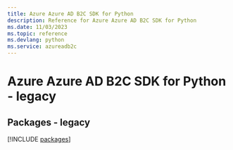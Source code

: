 ```yaml
---
title: Azure Azure AD B2C SDK for Python
description: Reference for Azure Azure AD B2C SDK for Python
ms.date: 11/03/2023
ms.topic: reference
ms.devlang: python
ms.service: azureadb2c
---
```

# Azure Azure AD B2C SDK for Python - legacy
## Packages - legacy
[!INCLUDE [packages](azure-ad-b2c-index.md)]